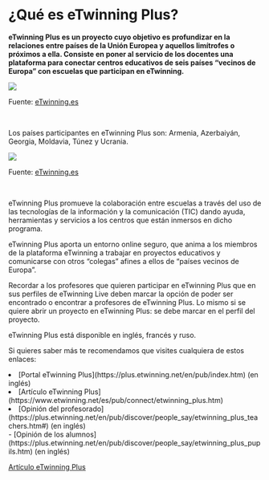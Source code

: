 
# ¿Qué es eTwinning Plus?

<strong>eTwinning Plus es un proyecto cuyo objetivo es profundizar en la relaciones entre países de la Unión Europea y aquellos limítrofes o próximos a ella. Consiste en poner al servicio de los docentes una plataforma para conectar centros educativos de seis países “vecinos de Europa” con escuelas que participan en eTwinning.</strong>


![](https://lh4.googleusercontent.com/UVuxT-u5zOBmb4FuHUdv2Cc9sx4Vo4o46FLGcXIfEfCvv_-M6ba3VyHMSXJCAnAa9863cWpvCRi0doxE0k-qw3tHLPaysp1MveeSs73hVx3JvPLcpO_FYDi5j7ZqswYMhRsCysR6)

Fuente: [eTwinning.es](http://etwinning.es/?lang=es) 

 

Los países participantes en eTwinning Plus son: Armenia, Azerbaiyán, Georgia, Moldavia, Túnez y Ucrania. 


![](https://lh3.googleusercontent.com/yw6Z-N_00bh6vCBsKMeFAVQ609WxS4jIh7iAeETC-SUYgg1Oxs7u9mp8aRfhnEr27mJh1Cp9QrPEz1k9CUOVG8rgsIAkWuWVGhwT6HmSu4Bptt5JQSXcY8C3VQxNorL4Z9DPUGJc)

Fuente: [eTwinning.es](http://etwinning.es/?lang=es) 

 

eTwinning Plus promueve la colaboración entre escuelas a través del uso de las tecnologías de la información y la comunicación (TIC) dando ayuda, herramientas y servicios a los centros que están inmersos en dicho programa.

eTwinning Plus aporta un entorno online seguro, que anima a los miembros de la plataforma eTwinning a trabajar en proyectos educativos y comunicarse con otros “colegas” afines a ellos de “países vecinos de Europa”.

Recordar a los profesores que quieren participar en eTwinning Plus que en sus perfiles de eTwinning Live deben marcar la opción de poder ser encontrado o encontrar a profesores de eTwinning Plus. Lo mismo si se quiere abrir un proyecto en eTwinning Plus: se debe marcar en el perfil del proyecto. 

eTwinning Plus está disponible en inglés, francés y ruso.

Si quieres saber más te recomendamos que visites cualquiera de estos enlaces:

<li dir="ltr">
[Portal eTwinning Plus](https://plus.etwinning.net/en/pub/index.htm) (en inglés)
</li>
<li dir="ltr">
[Artículo eTwinning Plus](https://www.etwinning.net/es/pub/connect/etwinning_plus.htm)
</li>
<li dir="ltr">
[Opinión del profesorado](https://plus.etwinning.net/en/pub/discover/people_say/etwinning_plus_teachers.htm#) (en inglés)
</li>
- [Opinión de los alumnos](https://plus.etwinning.net/en/pub/discover/people_say/etwinning_plus_pupils.htm) (en inglés)

[Artículo eTwinning Plus](https://www.etwinning.net/es/pub/connect/etwinning_plus.htm)


